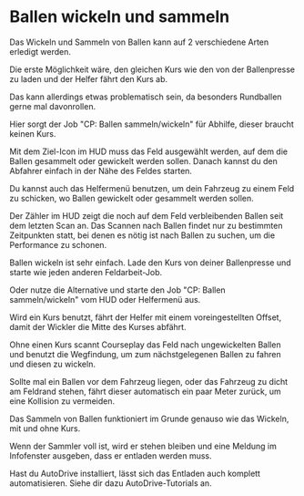 # Ballen wickeln und sammeln

  
  
Das Wickeln und Sammeln von Ballen kann auf 2 verschiedene Arten erledigt werden.  
  
Die erste Möglichkeit wäre, den gleichen Kurs wie den von der Ballenpresse zu laden und der Helfer fährt den Kurs ab.  
  
Das kann allerdings etwas problematisch sein, da besonders Rundballen gerne mal davonrollen.  
  
Hier sorgt der Job "CP: Ballen sammeln/wickeln" für Abhilfe, dieser braucht keinen Kurs.  
  
Mit dem Ziel-Icon im HUD muss das Feld ausgewählt werden, auf dem die Ballen gesammelt oder gewickelt werden sollen. Danach kannst du den Abfahrer einfach in der Nähe des Feldes starten.  
  
Du kannst auch das Helfermenü benutzen, um dein Fahrzeug zu einem Feld zu schicken, wo Ballen gewickelt oder gesammelt werden sollen.  
  
Der Zähler im HUD zeigt die noch auf dem Feld verbleibenden Ballen seit dem letzten Scan an. Das Scannen nach Ballen findet nur zu bestimmten Zeitpunkten statt, bei denen es nötig ist nach Ballen zu suchen, um die Performance zu schonen.  
  


  
  
Ballen wickeln ist sehr einfach. Lade den Kurs von deiner Ballenpresse und starte wie jeden anderen Feldarbeit-Job.  
  
Oder nutze die Alternative und starte den Job "CP: Ballen sammeln/wickeln" vom HUD oder Helfermenü aus.  
  


  
  
Wird ein Kurs benutzt, fährt der Helfer mit einem voreingestellten Offset, damit der Wickler die Mitte des Kurses abfährt.  
  
Ohne einen Kurs scannt Courseplay das Feld nach ungewickelten Ballen und benutzt die Wegfindung, um zum nächstgelegenen Ballen zu fahren und diesen zu wickeln.  
  
Sollte mal ein Ballen vor dem Fahrzeug liegen, oder das Fahrzeug zu dicht am Feldrand stehen, fährt dieser automatisch ein paar Meter zurück, um eine Kollision zu vermeiden.  
  


  
  
Das Sammeln von Ballen funktioniert im Grunde genauso wie das Wickeln, mit und ohne Kurs.  
  
Wenn der Sammler voll ist, wird er stehen bleiben und eine Meldung im Infofenster ausgeben, dass er entladen werden muss.  
  
Hast du AutoDrive installiert, lässt sich das Entladen auch komplett automatisieren. Siehe dir dazu AutoDrive-Tutorials an.  
  


